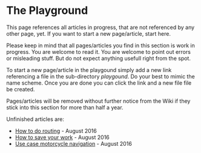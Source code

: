 # The Playground #

This page references all articles in progress, that are not referenced by any other page, yet. If you want to start a new page/article, start here.

Please keep in mind that all pages/articles you find in this section is work in progress. You are welcome to read it. You are welcome to point out errors or misleading stuff. But do not expect anything usefull right from the spot.

To start a new page/article in the playgound simply add a new link referencing a file in the sub-directory _playgound_. Do your best to mimic the name scheme. Once you are done you can click the link and a new file file be created.

Pages/articles will be removed without further notice from the Wiki if they stick into this section for more than half a year.

Unfinished articles are:

* [How to do routing](playground/DocGisHowToRouting) - August 2016
* [How to save your work](playground/DocGisHowToSaveYourWork) - August 2016
* [Use case motorcycle navigation](playground/DocUseCaseMotorcycleNavigation) - August 2016


